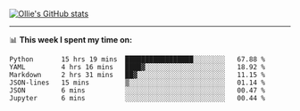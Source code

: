 <!--
**icedpanda/icedpanda** is a ✨ _special_ ✨ repository because its `README.md` (this file) appears on your GitHub profile.

Here are some ideas to get you started:

- 🔭 I’m currently working on ...
- 🌱 I’m currently learning ...
- 👯 I’m looking to collaborate on ...
- 🤔 I’m looking for help with ...
- 💬 Ask me about ...
- 📫 How to reach me: ...
- 😄 Pronouns: ...
- ⚡ Fun fact: ...
-->
[![Ollie's GitHub stats](https://github-readme-stats-icedpanda.vercel.app/api?username=icedpanda&count_private=true&show_icons=true)](https://github.com/icedpanda)

---
📊 **This week I spent my time on:**
<!--START_SECTION:waka-->

```text
Python       15 hrs 19 mins  █████████████████░░░░░░░░   67.88 %
YAML         4 hrs 16 mins   ████▓░░░░░░░░░░░░░░░░░░░░   18.92 %
Markdown     2 hrs 31 mins   ██▓░░░░░░░░░░░░░░░░░░░░░░   11.15 %
JSON-lines   15 mins         ▒░░░░░░░░░░░░░░░░░░░░░░░░   01.14 %
JSON         6 mins          ░░░░░░░░░░░░░░░░░░░░░░░░░   00.47 %
Jupyter      6 mins          ░░░░░░░░░░░░░░░░░░░░░░░░░   00.44 %
```

<!--END_SECTION:waka-->
